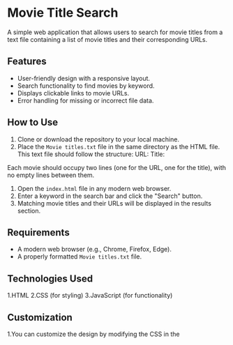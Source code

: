 # Movie Title Search

A simple web application that allows users to search for movie titles from a text file containing a list of movie titles and their corresponding URLs.

## Features

- User-friendly design with a responsive layout.
- Search functionality to find movies by keyword.
- Displays clickable links to movie URLs.
- Error handling for missing or incorrect file data.

## How to Use

1. Clone or download the repository to your local machine.
2. Place the `Movie titles.txt` file in the same directory as the HTML file. This text file should follow the structure:
URL: <Movie URL> Title: <Movie Title>

Each movie should occupy two lines (one for the URL, one for the title), with no empty lines between them.
1. Open the `index.html` file in any modern web browser.
2. Enter a keyword in the search bar and click the "Search" button.
3. Matching movie titles and their URLs will be displayed in the results section.

## Requirements

- A modern web browser (e.g., Chrome, Firefox, Edge).
- A properly formatted `Movie titles.txt` file.

## Technologies Used

  1.HTML
  2.CSS (for styling)
  3.JavaScript (for functionality)

## Customization

  1.You can customize the design by modifying the CSS in the <style> section of the HTML file.

  2.The script fetches the Movie titles.txt file dynamically, so you can update the file content without modifying the script.

## Troubleshooting

  1.If the application cannot find the Movie titles.txt file, ensure it is located in the same directory as the index.html file.

  2.Check the browser console for any error messages if the application doesn't work as expected.

  3.Make sure to check Name defined in html same as file name in the directory without any change. If you run locally, then
  // const response = await fetch("Movie Titles.txt"); is enough. else you have to use
  //const response = await fetch("./Movie%20Titles.txt");


## File Structure

```plaintext
├── movie_search.html  (HTML file containing the application code)
├── Movie Titles.txt  (Text file containing movie data: URLs and titles)

